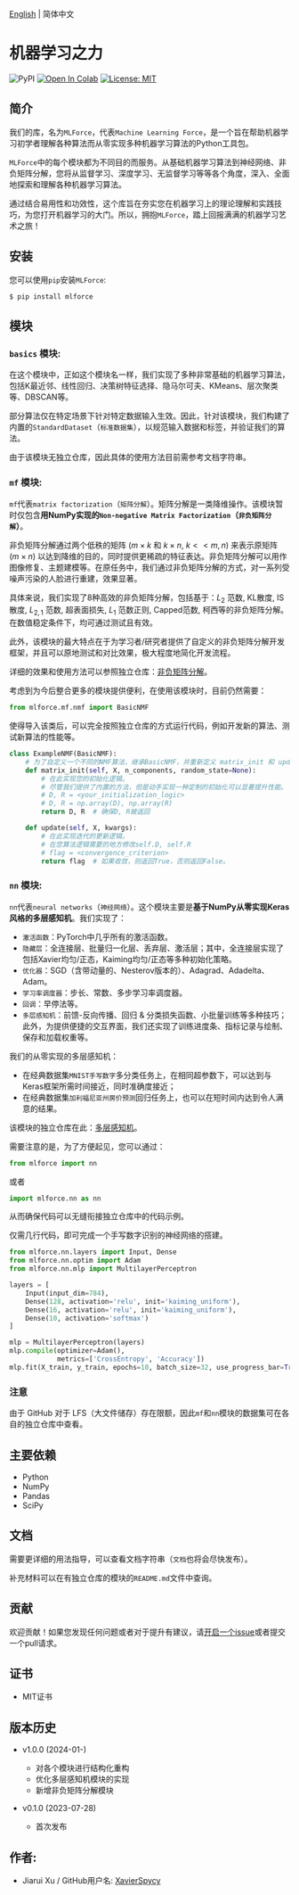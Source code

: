 [English](README.md) | 简体中文

# 机器学习之力
![PyPI](https://img.shields.io/pypi/v/mlforce)
[![Open In Colab](https://colab.research.google.com/assets/colab-badge.svg)](https://colab.research.google.com/github/XavierSpycy/MLForce/blob/main/basics_test.ipynb)
[![License: MIT](https://img.shields.io/badge/License-MIT-yellow.svg)](https://opensource.org/licenses/MIT)

## 简介
我们的库，名为`MLForce`，代表`Machine Learning Force`，是一个旨在帮助机器学习初学者理解各种算法而从零实现多种机器学习算法的Python工具包。

`MLForce`中的每个模块都为不同目的而服务。从基础机器学习算法到神经网络、非负矩阵分解，您将从监督学习、深度学习、无监督学习等等各个角度，深入、全面地探索和理解各种机器学习算法。

通过结合易用性和功效性，这个库旨在夯实您在机器学习上的理论理解和实践技巧，为您打开机器学习的大门。所以，拥抱`MLForce`，踏上回报满满的机器学习艺术之旅！

## 安装
您可以使用`pip`安装`MLForce`:

```
$ pip install mlforce
```

## 模块
### `basics` 模块:

在这个模块中，正如这个模块名一样，我们实现了多种非常基础的机器学习算法，包括K最近邻、线性回归、决策树特征选择、隐马尔可夫、KMeans、层次聚类等、DBSCAN等。

部分算法仅在特定场景下针对特定数据输入生效。因此，针对该模块，我们构建了内置的`StandardDataset`（`标准数据集`），以规范输入数据和标签，并验证我们的算法。

由于该模块无独立仓库，因此具体的使用方法目前需参考文档字符串。

### `mf` 模块:

`mf`代表`matrix factorization`（`矩阵分解`）。矩阵分解是一类降维操作。该模块暂时仅包含**用NumPy实现的`Non-negative Matrix Factorization`（`非负矩阵分解`）**。

非负矩阵分解通过两个低秩的矩阵 ($m \times k$ 和 $k \times n$, $k << m, n$) 来表示原矩阵 ($m \times n$) 以达到降维的目的，同时提供更稀疏的特征表达。非负矩阵分解可以用作图像修复、主题建模等。在原任务中，我们通过非负矩阵分解的方式，对一系列受噪声污染的人脸进行重建，效果显著。

具体来说，我们实现了8种高效的非负矩阵分解，包括基于：$L_2$ 范数, KL散度, IS散度, $L_{2, 1}$ 范数, 超表面损失, $L_1$ 范数正则, Capped范数, 柯西等的非负矩阵分解。在数值稳定条件下，均可通过测试且有效。

此外，该模块的最大特点在于为学习者/研究者提供了自定义的非负矩阵分解开发框架，并且可以原地测试和对比效果，极大程度地简化开发流程。

详细的效果和使用方法可以参照独立仓库：[非负矩阵分解](https://github.com/XavierSpycy/NumPyNMF)。

考虑到为今后整合更多的模块提供便利，在使用该模块时，目前仍然需要：
```python
from mlforce.mf.nmf import BasicNMF
```
使得导入该类后，可以完全按照独立仓库的方式运行代码，例如开发新的算法、测试新算法的性能等。

```python
class ExampleNMF(BasicNMF):
    # 为了自定义一个不同的NMF算法，继承BasicNMF，并重新定义 matrix_init 和 update 方法。
    def matrix_init(self, X, n_components, random_state=None):
        # 在此实现您的初始化逻辑。
        # 尽管我们提供了内置的方法，但是动手实现一种定制的初始化可以显著提升性能。
        # D, R = <your_initialization_logic>
        # D, R = np.array(D), np.array(R)
        return D, R  # 确保D, R被返回

    def update(self, X, kwargs):
        # 在此实现迭代的更新逻辑。
        # 在您算法逻辑需要的地方修改self.D, self.R
        # flag = <convergence_criterion>
        return flag  # 如果收敛，则返回True，否则返回False。
```

### `nn` 模块:

`nn`代表`neural networks`（`神经网络`）。这个模块主要是**基于NumPy从零实现Keras风格的多层感知机**。我们实现了：

  - `激活函数`：PyTorch中几乎所有的激活函数。
  - `隐藏层`：全连接层、批量归一化层、丢弃层、激活层；其中，全连接层实现了包括Xavier均匀/正态，Kaiming均匀/正态等多种初始化策略。
  - `优化器`：SGD（含带动量的、Nesterov版本的）、Adagrad、Adadelta、Adam。
  - `学习率调度器`：步长、常数、多步学习率调度器。
  - `回调`：早停法等。
  - `多层感知机`：前馈-反向传播、回归 & 分类损失函数、小批量训练等多种技巧；此外，为提供便捷的交互界面，我们还实现了训练进度条、指标记录与绘制、保存和加载权重等。

我们的从零实现的多层感知机：
- 在经典数据集`MNIST手写数字`多分类任务上，在相同超参数下，可以达到与Keras框架所需时间接近，同时准确度接近；
- 在经典数据集`加利福尼亚州房价预测`回归任务上，也可以在短时间内达到令人满意的结果。

该模块的独立仓库在此：[多层感知机](https://github.com/XavierSpycy/NumPyMultilayerPerceptron)。

需要注意的是，为了方便起见，您可以通过：

```python
from mlforce import nn
```

或者

```python
import mlforce.nn as nn
```

从而确保代码可以无缝衔接独立仓库中的代码示例。

仅需几行代码，即可完成一个手写数字识别的神经网络的搭建。

```python
from mlforce.nn.layers import Input, Dense
from mlforce.nn.optim import Adam
from mlforce.nn.mlp import MultilayerPerceptron

layers = [
    Input(input_dim=784),
    Dense(128, activation='relu', init='kaiming_uniform'),
    Dense(16, activation='relu', init='kaiming_uniform'),
    Dense(10, activation='softmax')
]

mlp = MultilayerPerceptron(layers)
mlp.compile(optimizer=Adam(),
            metrics=['CrossEntropy', 'Accuracy'])
mlp.fit(X_train, y_train, epochs=10, batch_size=32, use_progress_bar=True)
```

### 注意

由于 GitHub 对于 LFS（大文件储存）存在限额，因此`mf`和`nn`模块的数据集可在各自的独立仓库中查看。

## 主要依赖
* Python
* NumPy
* Pandas
* SciPy

## 文档
需要更详细的用法指导，可以查看文档字符串（`文档`也将会尽快发布）。

补充材料可以在有独立仓库的模块的`README.md`文件中查询。

## 贡献
欢迎贡献！如果您发现任何问题或者对于提升有建议，请[开启一个issue](https://github.com/XavierSpycy/MLForce/issues)或者提交一个pull请求。

## 证书
- MIT证书

## 版本历史
- v1.0.0 (2024-01-)
  - 对各个模块进行结构化重构
  - 优化多层感知机模块的实现
  - 新增非负矩阵分解模块
  
- v0.1.0 (2023-07-28)
  - 首次发布

## 作者:
- Jiarui Xu / GitHub用户名: [XavierSpycy](https://github.com/XavierSpycy)
